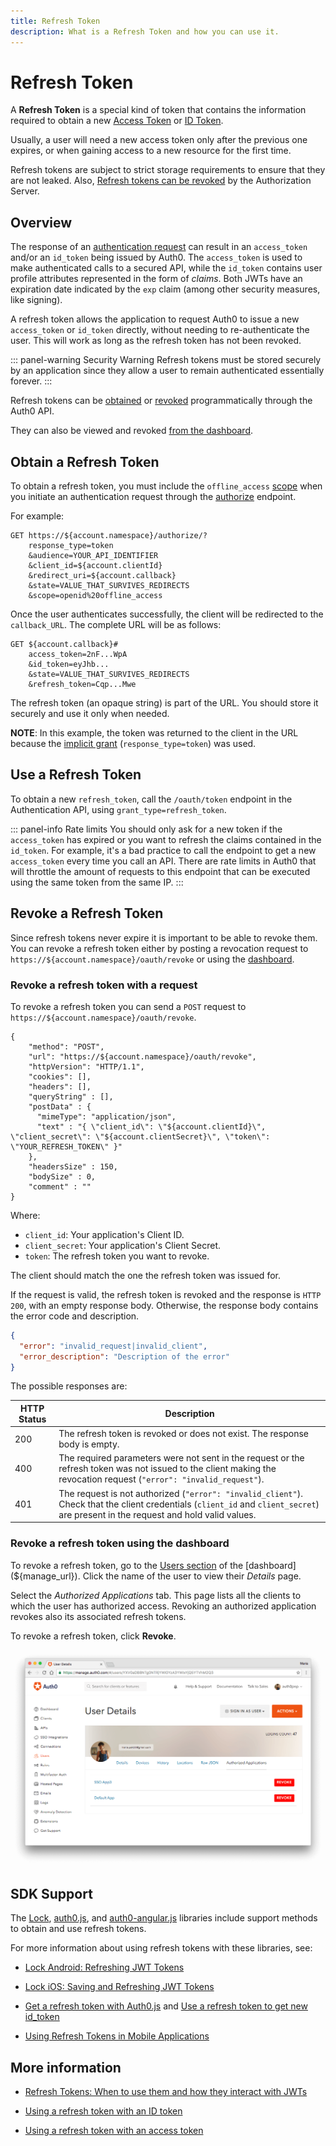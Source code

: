 ```yaml
---
title: Refresh Token
description: What is a Refresh Token and how you can use it.
---
```


# Refresh Token

A **Refresh Token** is a special kind of token that contains the information required to obtain a new [Access Token](/tokens/access-token) or [ID Token](/tokens/id-token).

Usually, a user will need a new access token only after the previous one expires, or when gaining access to a new resource for the first time.

Refresh tokens are subject to strict storage requirements to ensure that they are not leaked. Also, [Refresh tokens can be revoked](#revoke-a-refresh-token) by the Authorization Server.

## Overview

The response of an [authentication request](/api-auth) can result in an `access_token` and/or an `id_token` being issued by Auth0. The  `access_token` is used to make authenticated calls to a secured API, while the `id_token` contains user profile attributes represented in the form of _claims_. Both JWTs have an expiration date indicated by the `exp` claim (among other security measures, like signing).

A refresh token allows the application to request Auth0 to issue a new `access_token` or `id_token` directly, without needing to re-authenticate the user. This will work as long as the refresh token has not been revoked.

::: panel-warning Security Warning
Refresh tokens must be stored securely by an application since they allow a user to remain authenticated essentially forever.
:::

Refresh tokens can be [obtained](#obtain-a-refresh-token) or [revoked](#revoke-a-refresh-token-with-a-request) programmatically through the Auth0 API.

They can also be viewed and revoked [from the dashboard](#revoke-a-refresh-token-using-the-dashboard).

## Obtain a Refresh Token

To obtain a refresh token, you must include the `offline_access` [scope](/scopes) when you initiate an authentication request through the [authorize](/api/authentication/reference#authorize-client) endpoint.

For example:

```
GET https://${account.namespace}/authorize/?
    response_type=token
    &audience=YOUR_API_IDENTIFIER
    &client_id=${account.clientId}
    &redirect_uri=${account.callback}
    &state=VALUE_THAT_SURVIVES_REDIRECTS
    &scope=openid%20offline_access
```

Once the user authenticates successfully, the client will be redirected to the `callback_URL`.
The complete URL will be as follows:

```
GET ${account.callback}#
    access_token=2nF...WpA
    &id_token=eyJhb...
    &state=VALUE_THAT_SURVIVES_REDIRECTS
    &refresh_token=Cqp...Mwe
```

The refresh token (an opaque string) is part of the URL. You should store it securely and use it only when needed.

**NOTE**: In this example, the token was returned to the client in the URL because the [implicit grant](/api-auth/grant/implicit) (`response_type=token`) was used.

## Use a Refresh Token

To obtain a new `refresh_token`, call the `/oauth/token` endpoint in the Authentication API, using `grant_type=refresh_token`.

::: panel-info Rate limits
You should only ask for a new token if the `access_token` has expired or you want to refresh the claims contained in the `id_token`. For example, it's a bad practice to call the endpoint to get a new `access_token` every time you call an API. There are rate limits in Auth0 that will throttle the amount of requests to this endpoint that can be executed using the same token from the same IP.
:::


## Revoke a Refresh Token

Since refresh tokens never expire it is important to be able to revoke them. You can revoke a refresh token either by posting a revocation request to `https://${account.namespace}/oauth/revoke` or using the [dashboard](${manage_url}).

### Revoke a refresh token with a request

To revoke a refresh token you can send a `POST` request to `https://${account.namespace}/oauth/revoke`.

```har
{
    "method": "POST",
    "url": "https://${account.namespace}/oauth/revoke",
    "httpVersion": "HTTP/1.1",
    "cookies": [],
    "headers": [],
    "queryString" : [],
    "postData" : {
      "mimeType": "application/json",
      "text" : "{ \"client_id\": \"${account.clientId}\", \"client_secret\": \"${account.clientSecret}\", \"token\": \"YOUR_REFRESH_TOKEN\" }"
    },
    "headersSize" : 150,
    "bodySize" : 0,
    "comment" : ""
}
```

Where:
- `client_id`: Your application's Client ID.
- `client_secret`: Your application's Client Secret.
- `token`: The refresh token you want to revoke.

The client should match the one the refresh token was issued for.

If the request is valid, the refresh token is revoked and the response is `HTTP 200`, with an empty response body. Otherwise, the response body contains the error code and description.

```json
{
  "error": "invalid_request|invalid_client",
  "error_description": "Description of the error"
}
```

The possible responses are:

| HTTP Status | Description |
| --- | --- |
| 200 | The refresh token is revoked or does not exist. The response body is empty. |
| 400 | The required parameters were not sent in the request or the refresh token was not issued to the client making the revocation request (`"error": "invalid_request"`). |
| 401 | The request is not authorized (`"error": "invalid_client"`). Check that the client credentials (`client_id` and `client_secret`) are present in the request and hold valid values. |

### Revoke a refresh token using the dashboard

To revoke a refresh token, go to the [Users section](${manage_url}/#/users) of the [dashboard](${manage_url}). Click the name of the user to view their *Details* page.

Select the *Authorized Applications* tab. This page lists all the clients to which the user has authorized access. Revoking an authorized application revokes also its associated refresh tokens.

To revoke a refresh token, click **Revoke**.

![Revoke a refresh token using the dashboard](/media/articles/tokens/dashboard-revoke-refresh-token.png)

## SDK Support

The [Lock](/libraries/lock), [auth0.js](/libraries/auth0js), and [auth0-angular.js](https://github.com/auth0/auth0-angular) libraries include support methods to obtain and use refresh tokens.

For more information about using refresh tokens with these libraries, see:

* [Lock Android: Refreshing JWT Tokens](/libraries/lock-android/refresh-jwt-tokens)

* [Lock iOS: Saving and Refreshing JWT Tokens](/libraries/lock-ios/save-and-refresh-jwt-tokens)

* [Get a refresh token with Auth0.js](https://github.com/auth0/auth0.js#login) and [Use a refresh token to get new id_token](https://github.com/auth0/auth0.js#refresh-token)

* [Using Refresh Tokens in Mobile Applications](https://github.com/auth0/auth0-angular/blob/master/docs/refresh-token.md)


## More information

* [Refresh Tokens: When to use them and how they interact with JWTs](https://auth0.com/blog/refresh-tokens-what-are-they-and-when-to-use-them/)

* [Using a refresh token with an ID token](/tokens/id_token#lifetime)

* [Using a refresh token with an access token](/tokens/access_token#lifetime)

